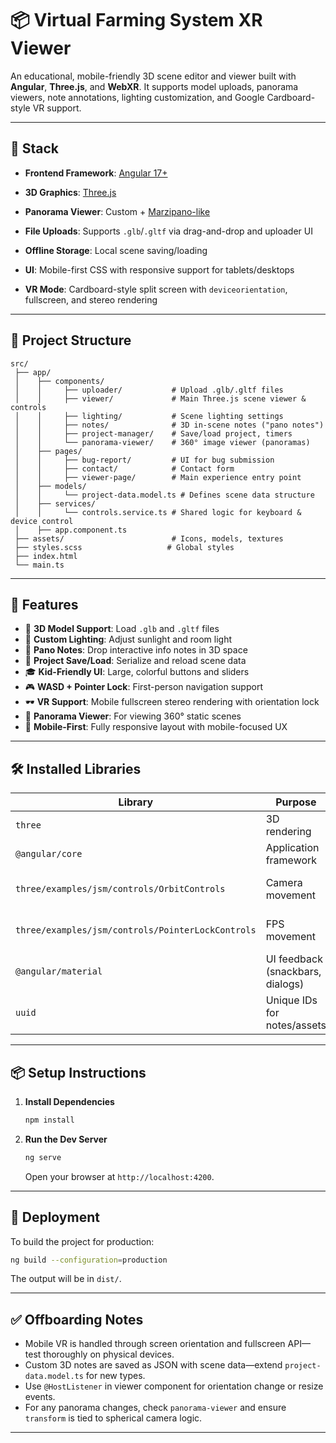 # 📦 Virtual Farming System XR Viewer

An educational, mobile-friendly 3D scene editor and viewer built with **Angular**, **Three.js**, and **WebXR**. It supports model uploads, panorama viewers, note annotations, lighting customization, and Google Cardboard-style VR support.

---

## 🧬 Stack

* **Frontend Framework**: [Angular 17+](https://angular.io/)

* **3D Graphics**: [Three.js](https://threejs.org/)

* **Panorama Viewer**: Custom + [Marzipano-like](http://www.marzipano.net/)

* **File Uploads**: Supports `.glb`/`.gltf` via drag-and-drop and uploader UI

* **Offline Storage**: Local scene saving/loading

* **UI**: Mobile-first CSS with responsive support for tablets/desktops

* **VR Mode**: Cardboard-style split screen with `deviceorientation`, fullscreen, and stereo rendering

---

## 📂 Project Structure

```
src/
 ├── app/
 │    ├── components/
 │    │     ├── uploader/           # Upload .glb/.gltf files
 │    │     ├── viewer/             # Main Three.js scene viewer & controls
 │    │     ├── lighting/           # Scene lighting settings
 │    │     ├── notes/              # 3D in-scene notes ("pano notes")
 │    │     ├── project-manager/    # Save/load project, timers
 │    │     └── panorama-viewer/    # 360° image viewer (panoramas)
 │    ├── pages/
 │    │     ├── bug-report/         # UI for bug submission
 │    │     ├── contact/            # Contact form
 │    │     ├── viewer-page/        # Main experience entry point
 │    ├── models/
 │    │     └── project-data.model.ts # Defines scene data structure
 │    ├── services/
 │    │     └── controls.service.ts # Shared logic for keyboard & device control
 │    ├── app.component.ts
 ├── assets/                        # Icons, models, textures
 ├── styles.scss                   # Global styles
 ├── index.html
 └── main.ts
```

---

## 🚀 Features

* 🧱 **3D Model Support**: Load `.glb` and `.gltf` files
* 🔆 **Custom Lighting**: Adjust sunlight and room light
* 📝 **Pano Notes**: Drop interactive info notes in 3D space
* 📀 **Project Save/Load**: Serialize and reload scene data
* 🎓 **Kid-Friendly UI**: Large, colorful buttons and sliders
* 🎮 **WASD + Pointer Lock**: First-person navigation support
* 🕶 **VR Support**: Mobile fullscreen stereo rendering with orientation lock
* 🌄 **Panorama Viewer**: For viewing 360° static scenes
* 📱 **Mobile-First**: Fully responsive layout with mobile-focused UX

---

## 🛠️ Installed Libraries

| Library                                           | Purpose                          | Link                                             |
| ------------------------------------------------- | -------------------------------- | ------------------------------------------------ |
| `three`                                           | 3D rendering                     | [Three.js](https://threejs.org/)                 |
| `@angular/core`                                   | Application framework            | [Angular](https://angular.io/)                   |
| `three/examples/jsm/controls/OrbitControls`       | Camera movement                  | Included via Three.js                            |
| `three/examples/jsm/controls/PointerLockControls` | FPS movement                     | Included via Three.js                            |
| `@angular/material`                               | UI feedback (snackbars, dialogs) | [Angular Material](https://material.angular.io/) |
| `uuid`                                            | Unique IDs for notes/assets      | [uuid](https://www.npmjs.com/package/uuid)       |

---

## 📦 Setup Instructions

1. **Install Dependencies**

   ```bash
   npm install
   ```

2. **Run the Dev Server**

   ```bash
   ng serve
   ```

   Open your browser at `http://localhost:4200`.

---

## 📄 Deployment

To build the project for production:

```bash
ng build --configuration=production
```

The output will be in `dist/`.

---

## ✅ Offboarding Notes

* Mobile VR is handled through screen orientation and fullscreen API—test thoroughly on physical devices.
* Custom 3D notes are saved as JSON with scene data—extend `project-data.model.ts` for new types.
* Use `@HostListener` in viewer component for orientation change or resize events.
* For any panorama changes, check `panorama-viewer` and ensure `transform` is tied to spherical camera logic.

---
